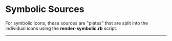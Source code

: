 Symbolic Sources
================

For symbolic icons, these sources are "plates" that are split into the individual icons using the **render-symbolic.rb** script.

-----------